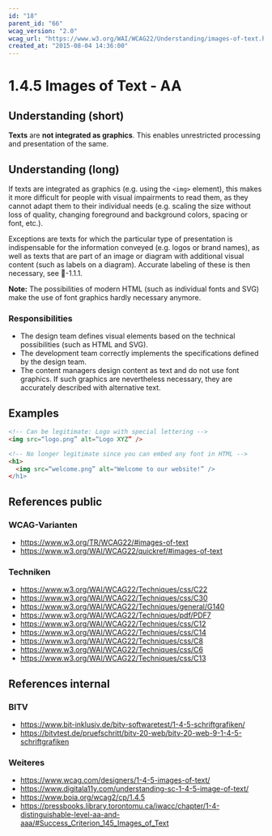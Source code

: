```yaml
---
id: "18"
parent_id: "66"
wcag_version: "2.0"
wcag_url: "https://www.w3.org/WAI/WCAG22/Understanding/images-of-text.html"
created_at: "2015-08-04 14:36:00"
---
```


# 1.4.5 Images of Text - AA

## Understanding (short)

**Texts** are **not integrated as graphics**. This enables unrestricted processing and presentation of the same.

## Understanding (long)

If texts are integrated as graphics (e.g. using the `<img>` element), this makes it more difficult for people with visual impairments to read them, as they cannot adapt them to their individual needs (e.g. scaling the size without loss of quality, changing foreground and background colors, spacing or font, etc.).

Exceptions are texts for which the particular type of presentation is indispensable for the information conveyed (e.g. logos or brand names), as well as texts that are part of an image or diagram with additional visual content (such as labels on a diagram). Accurate labeling of these is then necessary, see 📜-1.1.1.

**Note:** The possibilities of modern HTML (such as individual fonts and SVG) make the use of font graphics hardly necessary anymore.

### Responsibilities

- The design team defines visual elements based on the technical possibilities (such as HTML and SVG).
- The development team correctly implements the specifications defined by the design team.
- The content managers design content as text and do not use font graphics. If such graphics are nevertheless necessary, they are accurately described with alternative text.

## Examples

```html
<!-- Can be legitimate: Logo with special lettering -->
<img src=“logo.png” alt=“Logo XYZ” />

<!-- No longer legitimate since you can embed any font in HTML -->
<h1>
  <img src=“welcome.png” alt="Welcome to our website!” />
</h1>
```

## References public

### WCAG-Varianten
- <https://www.w3.org/TR/WCAG22/#images-of-text>
- <https://www.w3.org/WAI/WCAG22/quickref/#images-of-text>

### Techniken
- <https://www.w3.org/WAI/WCAG22/Techniques/css/C22>
- <https://www.w3.org/WAI/WCAG22/Techniques/css/C30>
- <https://www.w3.org/WAI/WCAG22/Techniques/general/G140>
- <https://www.w3.org/WAI/WCAG22/Techniques/pdf/PDF7>
- <https://www.w3.org/WAI/WCAG22/Techniques/css/C12>
- <https://www.w3.org/WAI/WCAG22/Techniques/css/C14>
- <https://www.w3.org/WAI/WCAG22/Techniques/css/C8>
- <https://www.w3.org/WAI/WCAG22/Techniques/css/C6>
- <https://www.w3.org/WAI/WCAG22/Techniques/css/C13>

## References internal

### BITV
- <https://www.bit-inklusiv.de/bitv-softwaretest/1-4-5-schriftgrafiken/>
- <https://bitvtest.de/pruefschritt/bitv-20-web/bitv-20-web-9-1-4-5-schriftgrafiken>

### Weiteres
- <https://www.wcag.com/designers/1-4-5-images-of-text/>
- <https://www.digitala11y.com/understanding-sc-1-4-5-image-of-text/>
- <https://www.boia.org/wcag2/cp/1.4.5>
- <https://pressbooks.library.torontomu.ca/iwacc/chapter/1-4-distinguishable-level-aa-and-aaa/#Success_Criterion_145_Images_of_Text>